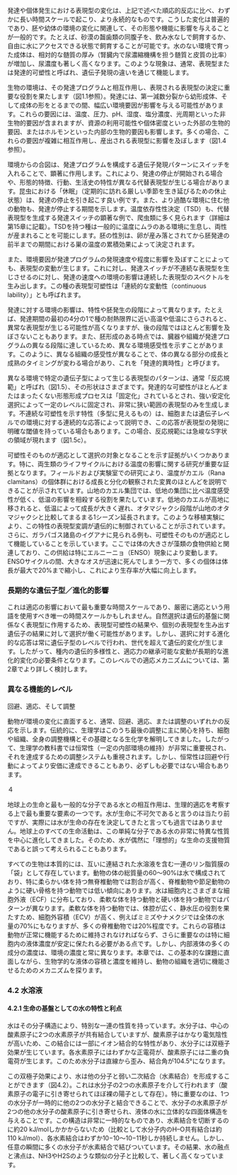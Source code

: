 
発達や個体発生における表現型の変化は、上記で述べた順応的反応に比べ、わずかに長い時間スケールで起こり、より永続的なものです。こうした変化は普遍的であり、胚や幼体の環境の変化に関連して、その形態や機能に影響を与えることが一般的です。たとえば、砂漠の齧歯類の同腹子を、飲み水なしで飼育するか、自由に水にアクセスできる状態で飼育することが可能です。水のない環境で育った成体は、相対的な髄質の厚み（腎臓内で尿濃縮機構を担う髄質と皮質の比率）が増加し、尿濃度も著しく高くなります。このような現象は、通常、表現型または発達的可塑性と呼ばれ、遺伝子発現の違いを通じて機能します。

生物の環境は、その発達プログラムと相互作用し、表現される表現型の決定に重要な役割を果たします（図1.1参照）。発達には、第一減数分裂から幼形成体、そして成体の形をとるまでの間、幅広い環境要因が影響を与える可能性があります。これらの要因には、温度、圧力、pH、湿度、塩分濃度、光周期といった非生物的要因が含まれますが、資源の利用可能性や個体密度といった外部の生物的要因、またはホルモンといった内部の生物的要因も影響します。多くの場合、これらの要因が複雑に相互作用し、産出される表現型に影響を及ぼします（図1.4参照）。

環境からの合図は、発達プログラムを構成する遺伝子発現パターンにスイッチを入れることで、顕著に作用します。これにより、発達の停止が開始される場合や、形態的特徴、行動、生活史の特性が異なる代替表現型が生じる場合があります。昆虫における「休眠」（定期的に訪れる厳しい季節を生き延びるための休止状態）は、発達の停止を引き起こす良い例です。また、より過酷な環境に住む他の動物も、発達が停止する期間を示します。温度依存性性決定（TSD）も、代替表現型を生成する発達スイッチの顕著な例で、爬虫類に多く見られます（詳細は第15章に記載）。TSDを持つ種は一般的に温度にムラのある環境に生息し、両性が産まれることを可能にします。胚の性別は、卵が産み落とされてから胚発達の前半までの期間における巣の温度の累積効果によって決定されます。

また、環境要因が発達プログラムの発現速度や程度に影響を及ぼすことによっても、表現型の変動が生じます。これに対し、発達スイッチが不連続な表現型を生じさせるのに対し、発達の速度への環境の影響は連続した表現型のスペクトルを生み出します。この種の表現型可塑性は「連続的な変動性（continuous lability）」とも呼ばれます。

発達に対する環境の影響は、特性や胚発生の段階によって異なります。たとえば、発達期間の最初の4分の1で種の耐熱限界に近い高温や低温にさらされると、異常な表現型が生じる可能性が高くなりますが、後の段階ではほとんど影響を及ぼさないこともあります。また、胚形成のある時点では、臓器や組織が発達プログラムの異なる段階に達しているため、異なる環境感受性を示すことがあります。このように、異なる組織の感受性が異なることで、体の異なる部分の成長と成熟のタイミングが変わる場合があり、これを「発達的異時性」と呼びます。

異なる環境で特定の遺伝子型によって生じる表現型のパターンは、通常「反応規範」と呼ばれ（図1.5）、その形状はさまざまです。発達的な可塑性がほとんどまたはまったくない形態形成プロセスは「固定化」されているとされ、強い安定化選択によって一定のレベルに固定され、非常に狭い範囲の表現型のみを生成します。不連続な可塑性を示す特性（多型に見えるもの）は、細胞または遺伝子レベルでの環境に対する連続的な応答によって説明でき、この応答が表現型の発現に明確な閾値を持っている場合もあります。この場合、反応規範には急峻なS字状の領域が現れます（図1.5c）。

可塑性そのものが適応として選択の対象となることを示す証拠がいくつかあります。特に、両生類のライフサイクルにおける温度の影響に関する研究が重要な証拠となります。フィールドおよび実験室での研究により、温度がカエル（Rana clamitans）の個体群における成長と分化の観察された変異のほとんどを説明できることが示されています。山地のカエル集団では、低地の集団に比べ温度感受性が低く、低温の影響を相殺する役割を果たしています。低地のカエルが高地に移されると、低温によって成長が大きく遅れ、オタマジャクシ段階が山地のオタマジャクシと比較してまるまる1シーズン延長されます。このような移植実験により、この特性の表現型変調が遺伝的に制御されていることが示されています。さらに、ガラパゴス諸島のイグアナに見られる例も、可塑性そのものが適応として機能していることを示しています。ここでは体の大きさが藻類の食物供給と関連しており、この供給は特にエルニーニョ（ENSO）現象により変動します。ENSOサイクルの間、大きなオスが迅速に死んでしまう一方で、多くの個体は体長が最大で20%まで縮小し、これにより生存率が大幅に向上します。

### 長期的な遺伝子型／進化的影響

これは適応の影響において最も重要な時間スケールであり、厳密に適応という用語を使用すべき唯一の時間スケールかもしれません。自然選択は遺伝的基盤に関係なく表現型に作用するため、表現型可塑性の結果や、個別の表現型を生み出す遺伝子の結果に対して選択が働く可能性があります。しかし、選択に対する進化的な応答は常に遺伝子型のレベルで行われ、世代を超えて遺伝的変化が生じます。したがって、種内の遺伝的多様性と、適応力の継承可能な変動が長期的な進化的変化の必要条件となります。このレベルでの適応メカニズムについては、第2章でより詳しく検討します。

### 異なる機能的レベル

回避、適応、そして調整 

動物が環境の変化に直面すると、通常、回避、適応、または調整のいずれかの反応を示します。伝統的に、生理学はこのうち最後の調整に主に関心を持ち、細胞や組織、全身の調整機構とその基礎となる生化学を解明してきました。したがって、生理学の教科書では恒常性（一定の内部環境の維持）が非常に重要視され、それを達成するための調整システムも重視されます。しかし、恒常性は回避や行動によってより安価に達成できることもあり、必ずしも必要ではない場合もあります。



４

地球上の生命と最も一般的な分子である水との相互作用は、生理的適応を考察する上で最も重要な要素の一つです。水が生命に不可欠であると言うのは当たり前ですが、実際には水が生命の存在を決定してきたと言っても過言ではありません。地球上のすべての生命活動は、この単純な分子である水の非常に特異な性質を中心に進化してきました。そのため、水が偶然に「理想的」な生命の支援物質であると誤って考えられることもあります。

すべての生物は本質的には、互いに連結された水溶液を含む一連のリン脂質膜の「袋」として存在しています。動物の体の総質量の60～90%は水で構成されており、特に柔らかい体を持つ無脊椎動物では割合が高く、脊椎動物や節足動物のように硬い骨格を持つ動物では低い傾向にあります。水は細胞内とさまざまな細胞外液（ECF）に分布しており、柔軟な体を持つ動物と硬い体を持つ動物ではパターンが異なります。柔軟な体を持つ動物では、体腔が広く、静水圧の役割を果たすため、細胞外容積（ECV）が高く、例えばミミズやナメクジでは全体の水量の70%にもなりますが、多くの脊椎動物では20%程度です。これらの容積は動物が正常に機能するために維持されなければならず、さらに重要なのは特に細胞内の液体濃度が安定に保たれる必要がある点です。しかし、内部液体の多くの成分の濃度は、環境の濃度と常に異なります。本章では、この基本的な課題に直面しながら、生物学的な液体の容積と濃度を維持し、動物の組織を適切に機能させるためのメカニズムを探ります。

### 4.2 水溶液

#### 4.2.1 生命の基盤としての水の特性と利点

水はその分子構造により、特別な一連の性質を持っています。水分子は、中心の酸素原子に2つの水素原子が共有結合していますが、酸素原子はかなり電気陰性が高いため、この結合には一部にイオン結合的な特性があり、水分子には双極子効果が生じています。各水素原子にはわずかな正電荷が、酸素原子には二重の負電荷が生じます。このため水分子は直線から歪み、結合角が104.5°になります。

この双極子効果により、水は他の分子と弱い二次結合（水素結合）を形成することができます（図4.2）。これは水分子の2つの水素原子を介して行われます（酸素原子の電子に引き寄せられてほぼ裸の陽子として存在）。特に重要なのは、1つの水分子が一時的に他の2つの水分子と結合できることで、水分子の水素原子が2つの他の水分子の酸素原子に引き寄せられ、液体の水に立体的な四面体構造を与えることです。この構造は非常に一時的なものであり、水素結合を切断するのに約20 kJ/molしかかからないため（比較として水分子内のH–O共有結合は約110 kJ/mol）、各水素結合はわずか10−10～10−11秒しか持続しません。しかし、任意の瞬間に多くの水分子が水素結合で結びついています。その結果、水の融点と沸点は、NH3やH2Sのような類似の分子と比較して、著しく高くなっています。
